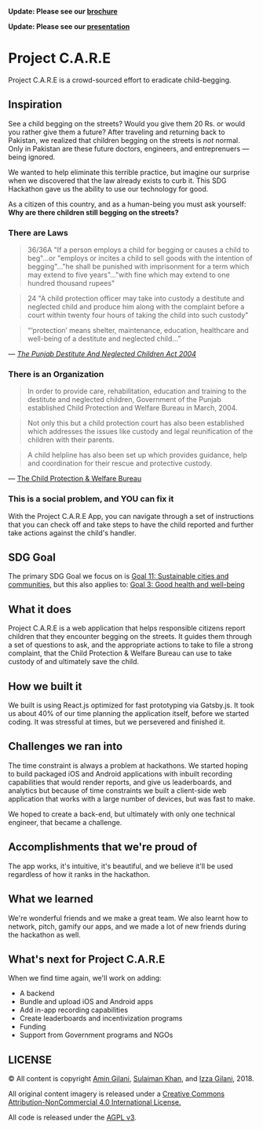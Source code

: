 **Update: Please see our [brochure](https://github.com/amingilani/project-care/blob/master/brochure.pdf)**

**Update: Please see our [presentation](https://docs.google.com/presentation/d/1rnUQBsd9M6GIVHcbjvY9pL_Q88-oTwQZbFL9u9GGKp8/edit?usp=sharing)**

# Project C.A.R.E

Project C.A.R.E is a crowd-sourced effort to eradicate child-begging.

## Inspiration

See a child begging on the streets? Would you give them 20 Rs. or would you rather give them a future?
After traveling and returning back to Pakistan, we realized that children begging on the streets is _not_
normal. Only in Pakistan are these future doctors, engineers, and entreprenuers — being ignored.

We wanted to help eliminate this terrible practice, but imagine our surprise when we discovered that
the law already exists to curb it. This SDG Hackathon gave us the ability to use our technology for good.

As a citizen of this country, and as a human-being you must ask yourself: **Why are there children still begging on the streets?**

### There are Laws

> 36/36A "If a person employs a child for begging or causes a child to beg"...or "employs or incites a child to sell goods with the intention of begging"..."he shall be punished with imprisonment for a term which may extend to five years"..."with fine which may extend to one hundred thousand rupees"

> 24 "A child protection officer may take into custody a destitute and neglected child and produce him along with the complaint before a court within twenty four hours of taking the child into such custody"

> “‘protection’ means shelter, maintenance, education, healthcare and well-being of a destitute and neglected child…”

— [_The Punjab Destitute And Neglected Children Act 2004_](http://punjablaws.gov.pk/laws/472.html)

### There is an Organization

> In order to provide care, rehabilitation, education and
training to the destitute and neglected children, Government of the Punjab established Child Protection and Welfare Bureau in March, 2004.

> Not only this but a child protection court has also been
established which addresses the issues like custody and legal reunification of the children with their parents.

>A child helpline has also been set up which provides guidance, help and coordination for their rescue and protective custody.

— [The Child Protection & Welfare Bureau](https://cpwb.punjab.gov.pk/)

### This is a social problem, and YOU can fix it

With the Project C.A.R.E App, you can navigate through a set of instructions that you can check off and take steps to have the child reported and further take actions against the child's handler.

## SDG Goal

The primary SDG Goal we focus on is [Goal 11: Sustainable cities and communities](http://www.undp.org/content/undp/en/home/sustainable-development-goals/goal-11-sustainable-cities-and-communities.html), but this also applies to: [Goal 3: Good health and well-being](http://www.undp.org/content/undp/en/home/sustainable-development-goals/goal-3-good-health-and-well-being.html)

## What it does

Project C.A.R.E is a web application that helps responsible citizens report children that
they encounter begging on the streets. It guides them through a set of questions to ask, and the
appropriate actions to take to file a strong complaint, that the Child Protection & Welfare Bureau
can use to take custody of and ultimately save the child.

## How we built it

We built is using React.js optimized for fast prototyping via Gatsby.js. It took us
about 40% of our time planning the application itself, before we started coding. It
was stressful at times, but we persevered and finished it.

## Challenges we ran into

The time constraint is always a problem at hackathons. We started hoping to build packaged
iOS and Android applications with inbuilt recording capabilities that would render reports, and
give us leaderboards, and analytics but because of time constraints we built a client-side web application
that works with a large number of devices, but was fast to make.

We hoped to create a back-end, but ultimately with only one technical engineer, that became
a challenge.


## Accomplishments that we're proud of

The app works, it's intuitive, it's beautiful, and we believe it'll be used regardless
of how it ranks in the hackathon.

## What we learned

We're wonderful friends and we make a great team. We also learnt how to network, pitch, gamify our apps, and
we made a lot of new friends during the hackathon as well.

## What's next for Project C.A.R.E

When we find time again, we'll work on adding:
- A backend
- Bundle and upload iOS and Android apps
- Add in-app recording capabilities
- Create leaderboards and incentivization programs
- Funding
- Support from Government programs and NGOs


## LICENSE

© All content is copyright [Amin Gilani](https://amin.gilani.me), [Sulaiman Khan](https://www.linkedin.com/in/mohsulaimankhan/), and [Izza Gilani](https://www.linkedin.com/in/izzashahid-gilani/), 2018.

All original content imagery is released under a [Creative Commons Attribution-NonCommercial 4.0 International License.](https://creativecommons.org/licenses/by-nc/4.0/)

All code is released under the [AGPL v3](https://www.gnu.org/licenses/agpl.txt).
